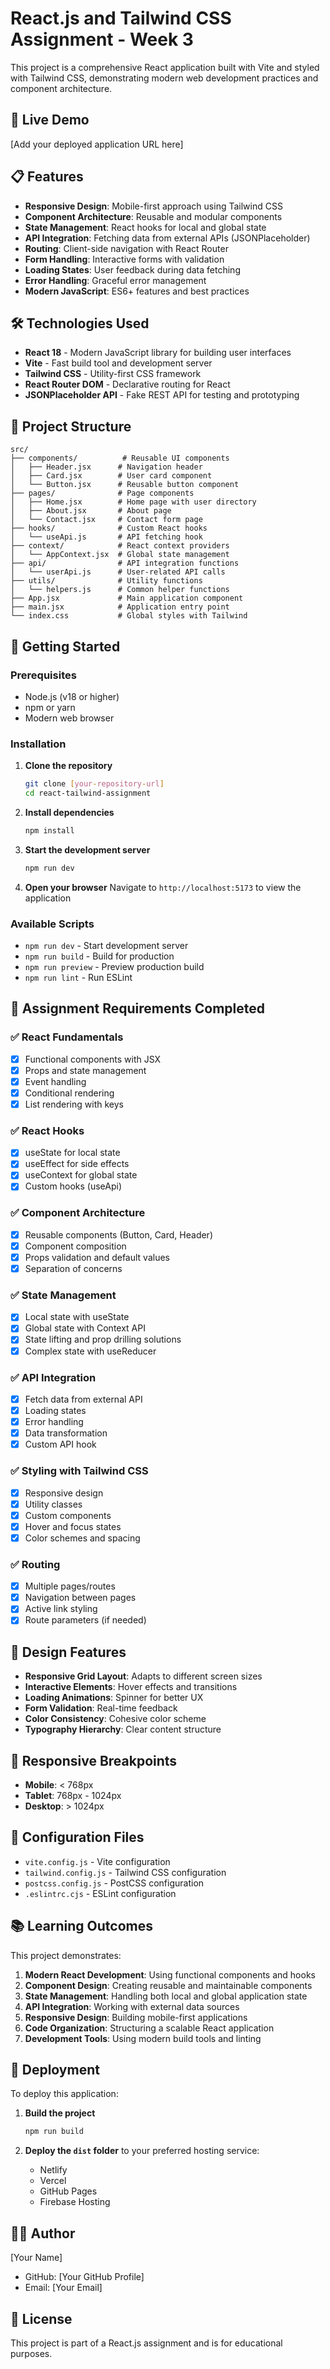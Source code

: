 # React.js and Tailwind CSS Assignment - Week 3

This project is a comprehensive React application built with Vite and styled with Tailwind CSS, demonstrating modern web development practices and component architecture.

## 🚀 Live Demo

[Add your deployed application URL here]

## 📋 Features

- **Responsive Design**: Mobile-first approach using Tailwind CSS
- **Component Architecture**: Reusable and modular components
- **State Management**: React hooks for local and global state
- **API Integration**: Fetching data from external APIs (JSONPlaceholder)
- **Routing**: Client-side navigation with React Router
- **Form Handling**: Interactive forms with validation
- **Loading States**: User feedback during data fetching
- **Error Handling**: Graceful error management
- **Modern JavaScript**: ES6+ features and best practices

## 🛠️ Technologies Used

- **React 18** - Modern JavaScript library for building user interfaces
- **Vite** - Fast build tool and development server
- **Tailwind CSS** - Utility-first CSS framework
- **React Router DOM** - Declarative routing for React
- **JSONPlaceholder API** - Fake REST API for testing and prototyping

## 📁 Project Structure

```
src/
├── components/          # Reusable UI components
│   ├── Header.jsx      # Navigation header
│   ├── Card.jsx        # User card component
│   └── Button.jsx      # Reusable button component
├── pages/              # Page components
│   ├── Home.jsx        # Home page with user directory
│   ├── About.jsx       # About page
│   └── Contact.jsx     # Contact form page
├── hooks/              # Custom React hooks
│   └── useApi.js       # API fetching hook
├── context/            # React context providers
│   └── AppContext.jsx  # Global state management
├── api/                # API integration functions
│   └── userApi.js      # User-related API calls
├── utils/              # Utility functions
│   └── helpers.js      # Common helper functions
├── App.jsx             # Main application component
├── main.jsx            # Application entry point
└── index.css           # Global styles with Tailwind
```

## 🚀 Getting Started

### Prerequisites

- Node.js (v18 or higher)
- npm or yarn
- Modern web browser

### Installation

1. **Clone the repository**
   ```bash
   git clone [your-repository-url]
   cd react-tailwind-assignment
   ```

2. **Install dependencies**
   ```bash
   npm install
   ```

3. **Start the development server**
   ```bash
   npm run dev
   ```

4. **Open your browser**
   Navigate to `http://localhost:5173` to view the application

### Available Scripts

- `npm run dev` - Start development server
- `npm run build` - Build for production
- `npm run preview` - Preview production build
- `npm run lint` - Run ESLint

## 🎯 Assignment Requirements Completed

### ✅ React Fundamentals
- [x] Functional components with JSX
- [x] Props and state management
- [x] Event handling
- [x] Conditional rendering
- [x] List rendering with keys

### ✅ React Hooks
- [x] useState for local state
- [x] useEffect for side effects
- [x] useContext for global state
- [x] Custom hooks (useApi)

### ✅ Component Architecture
- [x] Reusable components (Button, Card, Header)
- [x] Component composition
- [x] Props validation and default values
- [x] Separation of concerns

### ✅ State Management
- [x] Local state with useState
- [x] Global state with Context API
- [x] State lifting and prop drilling solutions
- [x] Complex state with useReducer

### ✅ API Integration
- [x] Fetch data from external API
- [x] Loading states
- [x] Error handling
- [x] Data transformation
- [x] Custom API hook

### ✅ Styling with Tailwind CSS
- [x] Responsive design
- [x] Utility classes
- [x] Custom components
- [x] Hover and focus states
- [x] Color schemes and spacing

### ✅ Routing
- [x] Multiple pages/routes
- [x] Navigation between pages
- [x] Active link styling
- [x] Route parameters (if needed)

## 🎨 Design Features

- **Responsive Grid Layout**: Adapts to different screen sizes
- **Interactive Elements**: Hover effects and transitions
- **Loading Animations**: Spinner for better UX
- **Form Validation**: Real-time feedback
- **Color Consistency**: Cohesive color scheme
- **Typography Hierarchy**: Clear content structure

## 📱 Responsive Breakpoints

- **Mobile**: < 768px
- **Tablet**: 768px - 1024px
- **Desktop**: > 1024px

## 🔧 Configuration Files

- `vite.config.js` - Vite configuration
- `tailwind.config.js` - Tailwind CSS configuration
- `postcss.config.js` - PostCSS configuration
- `.eslintrc.cjs` - ESLint configuration

## 📚 Learning Outcomes

This project demonstrates:

1. **Modern React Development**: Using functional components and hooks
2. **Component Design**: Creating reusable and maintainable components
3. **State Management**: Handling both local and global application state
4. **API Integration**: Working with external data sources
5. **Responsive Design**: Building mobile-first applications
6. **Code Organization**: Structuring a scalable React application
7. **Development Tools**: Using modern build tools and linting

## 🚀 Deployment

To deploy this application:

1. **Build the project**
   ```bash
   npm run build
   ```

2. **Deploy the `dist` folder** to your preferred hosting service:
   - Netlify
   - Vercel
   - GitHub Pages
   - Firebase Hosting

## 👨‍💻 Author

[Your Name]
- GitHub: [Your GitHub Profile]
- Email: [Your Email]

## 📄 License

This project is part of a React.js assignment and is for educational purposes.